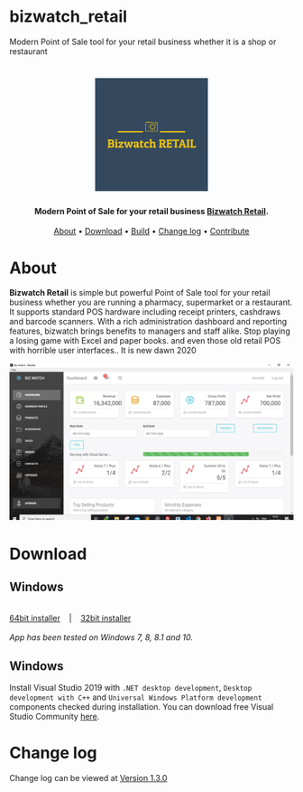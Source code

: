 # bizwatch_retail
Modern Point of Sale tool for your retail business whether it is a shop or restaurant
<h1 align="center">
  <a href="https://tupimelab.com/retail-pos/"><img src="https://github.com/tupime-insights/bizwatch_retail/blob/support-plan/assets/logo.png?raw=true" alt="bizwatch retail" width="200"></a>
</h1>

<h4 align="center">Modern Point of Sale for your retail business <a href="https://tupimelab.com/retail-pos/" target="_blank">Bizwatch Retail</a>.</h4>


<p align="center">
  <a href="#about">About</a> •
  <a href="#download">Download</a> •
  <a href="#build">Build</a> •
  <a href="#change-log">Change log</a> •
  <a href="#contribute">Contribute</a>
</p>

# About

  **Bizwatch Retail** is simple but powerful Point of Sale tool for your retail business whether you are running a pharmacy, supermarket or a restaurant.
  It supports standard POS hardware including receipt printers, cashdraws and barcode scanners.
  With a rich administration dashboard and reporting features, bizwatch brings benefits to managers and staff alike.
  Stop playing a losing game with Excel and paper books. and even those old
   retail POS with horrible user interfaces.. It is new dawn 2020

<img src="https://github.com/tupime-insights/bizwatch_retail/blob/support-plan/assets/bizwatch%20report.JPG?raw=true"
         alt="Bizwatch POS">

# Download

## Windows

<br/>
<a href="https://github.com/tupime-insights/bizwatch_retail/releases/download/1.4.0/bizwatch_retail_64bit.zip">64bit installer</a>&nbsp;&nbsp;&nbsp;&nbsp;|&nbsp;&nbsp;&nbsp;&nbsp;<a href="https://github.com/tupime-insights/bizwatch_retail/releases/download/1.4.0/bizwatch_retail_32bit.zip">32bit installer</a>
<br/>
<br/>
<i>App has been tested on Windows 7, 8, 8.1 and 10.</i>


 ## Windows

Install Visual Studio 2019 with `.NET desktop development`, `Desktop development with C++` and `Universal Windows Platform development` components checked during installation. You can download free Visual Studio Community [here](https://visualstudio.microsoft.com/vs/community/).

# Change log

Change log can be viewed at [Version 1.3.0](https://github.com/tupime-insights/bizwatch_retail/blob/support-plan/release-notes/app-1.3.0.md/)
